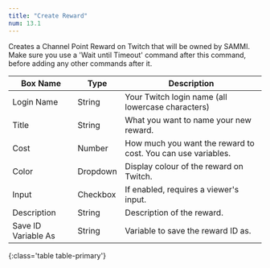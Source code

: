 ```yaml
---
title: "Create Reward"
num: 13.1
---
```


Creates a Channel Point Reward on Twitch that will be owned by SAMMI. Make sure you use a 'Wait until Timeout' command after this command, before adding any other commands after it.

| Box Name | Type | Description |
|-------|--------|--------
|Login Name|String|Your Twitch login name (all lowercase characters)
|Title|String|What you want to name your new reward.
|Cost|Number|How much you want the reward to cost. You can use variables.
|Color|Dropdown|Display colour of the reward on Twitch.
|Input|Checkbox|If enabled, requires a viewer's input.
|Description|String|Description of the reward.
|Save ID Variable As|String|Variable to save the reward ID as.
{:class='table table-primary'}








